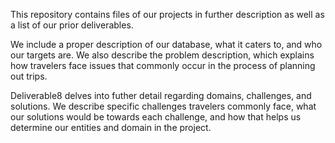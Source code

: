 
This repository contains files of our projects in further description as well as a list of our prior deliverables.

We include a proper description of our database, what it caters to, and who our targets are. We also describe the problem description, which explains how travelers face issues that commonly occur in the process of planning out trips.

Deliverable8 delves into futher detail regarding domains, challenges, and solutions. We describe specific challenges travelers commonly face, what our solutions would be towards each challenge, and how that helps us determine our entities and domain in the project.

